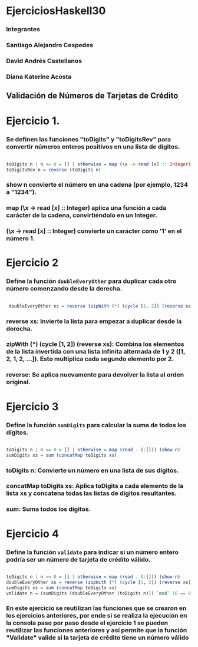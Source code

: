 # EjerciciosHaskell30

### Integrantes
### Santiago Alejandro Cespedes
### David Andrés Castellanos
### Diana Katerine Acosta 

## Validación de Números de Tarjetas de Crédito

# Ejercicio 1. 
### Se definen las funciones "toDigits" y "toDigitsRev" para convertir números enteros positivos en una lista de dígitos.

```haskell

toDigits n | n <= 0 = [] | otherwise = map (\x -> read [x] :: Integer) (show n)
toDigitsRev n = reverse (toDigits n)

```
### show n convierte el número en una cadena (por ejemplo, 1234 a "1234").
### map (\x -> read [x] :: Integer) aplica una función a cada carácter de la cadena, convirtiéndolo en un Integer.
### (\x -> read [x] :: Integer) convierte un carácter como '1' en el número 1.

# Ejercicio 2
### Define la función `doubleEveryOther` para duplicar cada otro número comenzando desde la derecha.

``` haskell

 doubleEveryOther xs = reverse (zipWith (*) (cycle [1, 2]) (reverse xs))

```
### reverse xs: Invierte la lista para empezar a duplicar desde la derecha.
### zipWith (*) (cycle [1, 2]) (reverse xs): Combina los elementos de la lista invertida con una lista infinita alternada de 1 y 2 ([1, 2, 1, 2, ...]). Esto multiplica cada segundo elemento por 2.
### reverse: Se aplica nuevamente para devolver la lista al orden original.

# Ejercicio 3
### Define la función `sumDigits` para calcular la suma de todos los dígitos.

``` haskell

toDigits n | n <= 0 = [] | otherwise = map (read . (:[])) (show n)
sumDigits xs = sum (concatMap toDigits xs)

```
### toDigits n: Convierte un número en una lista de sus dígitos.
### concatMap toDigits xs: Aplica toDigits a cada elemento de la lista xs y concatena todas las listas de dígitos resultantes.
### sum: Suma todos los digitos.

# Ejercicio 4
### Define la función `validate` para indicar si un número entero podría ser un número de tarjeta de crédito válido.

``` haskell

toDigits n | n <= 0 = [] | otherwise = map (read . (:[])) (show n)
doubleEveryOther xs = reverse (zipWith (*) (cycle [1, 2]) (reverse xs))
sumDigits xs = sum (concatMap toDigits xs)
validate n = (sumDigits (doubleEveryOther (toDigits n))) `mod` 10 == 0


```
### En este ejercicio se reutilizan las funciones que se crearon en los ejercicios anteriores, por ende si se realiza la ejecución en la consola paso por paso desde el ejercicio 1 se pueden reutilizar las funciones anteriores y así permite que la función "Validate" valide si la tarjeta de crédito tiene un número válido
